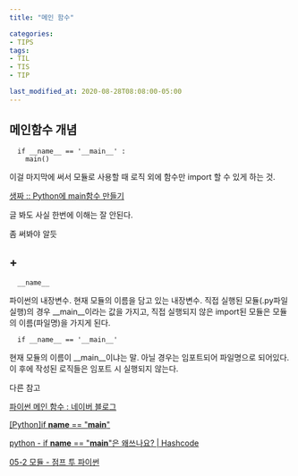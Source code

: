 ```yaml
---
title: "메인 함수"

categories:
- TIPS
tags:
- TIL
- TIS
- TIP

last_modified_at: 2020-08-28T08:08:00-05:00
---
```



## 메인함수 개념

      if __name__ == '__main__' :
        main()

이걸 마지막에 써서 모듈로 사용할 때 로직 외에 함수만 import 할 수 있게 하는 것.

[생짜 :: Python에 main함수 만들기](https://saengjja.tistory.com/360)

글 봐도 사실 한번에 이해는 잘 안된다.

좀 써봐야 알듯

## +
      __name__

파이썬의 내장변수.
현재 모듈의 이름을 담고 있는 내장변수. 직접 실행된 모듈(.py파일 실행)의 경우 __main__이라는 값을 가지고,
직접 실행되지 않은 import된 모듈은 모듈의 이름(파일명)을 가지게 된다.

      if __name__ == '__main__'
    
현재 모듈의 이름이 __main__이냐는 말. 아닐 경우는 임포트되어 파일명으로 되어있다.
이 후에 작성된 로직들은 임포트 시 실행되지 않는다.


다른 참고

[파이썬 메인 함수 : 네이버 블로그](https://blog.naver.com/PostView.nhn?blogId=jwyoon25&logNo=221343686679&categoryNo=40&parentCategoryNo=0&viewDate=&currentPage=1&postListTopCurrentPage=1&from=postView)

[[Python]if __name__ == "__main__"](https://hyoje420.tistory.com/45)

[python - if __name__ == &quot;__main__&quot;은 왜쓰나요? | Hashcode](https://hashcode.co.kr/questions/3/if-__name__-__main__%EC%9D%80-%EC%99%9C%EC%93%B0%EB%82%98%EC%9A%94)

[05-2 모듈 - 점프 투 파이썬](https://wikidocs.net/29)
